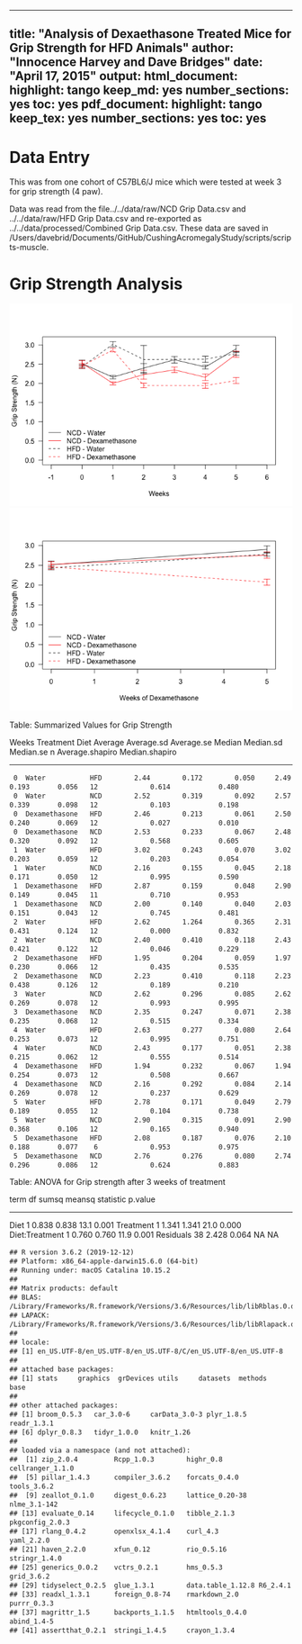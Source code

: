 
---
title: "Analysis of Dexaethasone Treated Mice for Grip Strength for HFD Animals"
author: "Innocence Harvey and Dave Bridges"
date: "April 17, 2015"
output:
  html_document:
    highlight: tango
    keep_md: yes
    number_sections: yes
    toc: yes
  pdf_document:
    highlight: tango
    keep_tex: yes
    number_sections: yes
    toc: yes
---




# Data Entry 
This was from one cohort of C57BL6/J mice which were tested at week 3 for grip strength (4 paw).



Data was read from the file../../data/raw/NCD Grip Data.csv and ../../data/raw/HFD Grip Data.csv and re-exported as ../../data/processed/Combined Grip Data.csv.  These data are saved in /Users/davebrid/Documents/GitHub/CushingAcromegalyStudy/scripts/scripts-muscle.


# Grip Strength Analysis




![](figures/scatter-plot-grip-mean-1.png)<!-- -->![](figures/scatter-plot-grip-mean-2.png)<!-- -->



Table: Summarized Values for Grip Strength

 Weeks  Treatment       Diet    Average   Average.sd   Average.se   Median   Median.sd   Median.se    n   Average.shapiro   Median.shapiro
------  --------------  -----  --------  -----------  -----------  -------  ----------  ----------  ---  ----------------  ---------------
     0  Water           HFD        2.44        0.172        0.050     2.49       0.193       0.056   12             0.614            0.480
     0  Water           NCD        2.52        0.319        0.092     2.57       0.339       0.098   12             0.103            0.198
     0  Dexamethasone   HFD        2.46        0.213        0.061     2.50       0.240       0.069   12             0.027            0.010
     0  Dexamethasone   NCD        2.53        0.233        0.067     2.48       0.320       0.092   12             0.568            0.605
     1  Water           HFD        3.02        0.243        0.070     3.02       0.203       0.059   12             0.203            0.054
     1  Water           NCD        2.16        0.155        0.045     2.18       0.171       0.050   12             0.995            0.590
     1  Dexamethasone   HFD        2.87        0.159        0.048     2.90       0.149       0.045   11             0.710            0.953
     1  Dexamethasone   NCD        2.00        0.140        0.040     2.03       0.151       0.043   12             0.745            0.481
     2  Water           HFD        2.62        1.264        0.365     2.31       0.431       0.124   12             0.000            0.832
     2  Water           NCD        2.40        0.410        0.118     2.43       0.421       0.122   12             0.046            0.229
     2  Dexamethasone   HFD        1.95        0.204        0.059     1.97       0.230       0.066   12             0.435            0.535
     2  Dexamethasone   NCD        2.23        0.410        0.118     2.23       0.438       0.126   12             0.189            0.210
     3  Water           NCD        2.62        0.296        0.085     2.62       0.269       0.078   12             0.993            0.995
     3  Dexamethasone   NCD        2.35        0.247        0.071     2.38       0.235       0.068   12             0.515            0.334
     4  Water           HFD        2.63        0.277        0.080     2.64       0.253       0.073   12             0.995            0.751
     4  Water           NCD        2.43        0.177        0.051     2.38       0.215       0.062   12             0.555            0.514
     4  Dexamethasone   HFD        1.94        0.232        0.067     1.94       0.254       0.073   12             0.508            0.667
     4  Dexamethasone   NCD        2.16        0.292        0.084     2.14       0.269       0.078   12             0.237            0.629
     5  Water           HFD        2.78        0.171        0.049     2.79       0.189       0.055   12             0.104            0.738
     5  Water           NCD        2.90        0.315        0.091     2.90       0.368       0.106   12             0.165            0.940
     5  Dexamethasone   HFD        2.08        0.187        0.076     2.10       0.188       0.077    6             0.953            0.975
     5  Dexamethasone   NCD        2.76        0.276        0.080     2.74       0.296       0.086   12             0.624            0.883



Table: ANOVA for Grip strength after 3 weeks of treatment

term              df   sumsq   meansq   statistic   p.value
---------------  ---  ------  -------  ----------  --------
Diet               1   0.838    0.838        13.1     0.001
Treatment          1   1.341    1.341        21.0     0.000
Diet:Treatment     1   0.760    0.760        11.9     0.001
Residuals         38   2.428    0.064          NA        NA





```
## R version 3.6.2 (2019-12-12)
## Platform: x86_64-apple-darwin15.6.0 (64-bit)
## Running under: macOS Catalina 10.15.2
## 
## Matrix products: default
## BLAS:   /Library/Frameworks/R.framework/Versions/3.6/Resources/lib/libRblas.0.dylib
## LAPACK: /Library/Frameworks/R.framework/Versions/3.6/Resources/lib/libRlapack.dylib
## 
## locale:
## [1] en_US.UTF-8/en_US.UTF-8/en_US.UTF-8/C/en_US.UTF-8/en_US.UTF-8
## 
## attached base packages:
## [1] stats     graphics  grDevices utils     datasets  methods   base     
## 
## other attached packages:
## [1] broom_0.5.3   car_3.0-6     carData_3.0-3 plyr_1.8.5    readr_1.3.1  
## [6] dplyr_0.8.3   tidyr_1.0.0   knitr_1.26   
## 
## loaded via a namespace (and not attached):
##  [1] zip_2.0.4         Rcpp_1.0.3        highr_0.8         cellranger_1.1.0 
##  [5] pillar_1.4.3      compiler_3.6.2    forcats_0.4.0     tools_3.6.2      
##  [9] zeallot_0.1.0     digest_0.6.23     lattice_0.20-38   nlme_3.1-142     
## [13] evaluate_0.14     lifecycle_0.1.0   tibble_2.1.3      pkgconfig_2.0.3  
## [17] rlang_0.4.2       openxlsx_4.1.4    curl_4.3          yaml_2.2.0       
## [21] haven_2.2.0       xfun_0.12         rio_0.5.16        stringr_1.4.0    
## [25] generics_0.0.2    vctrs_0.2.1       hms_0.5.3         grid_3.6.2       
## [29] tidyselect_0.2.5  glue_1.3.1        data.table_1.12.8 R6_2.4.1         
## [33] readxl_1.3.1      foreign_0.8-74    rmarkdown_2.0     purrr_0.3.3      
## [37] magrittr_1.5      backports_1.1.5   htmltools_0.4.0   abind_1.4-5      
## [41] assertthat_0.2.1  stringi_1.4.5     crayon_1.3.4
```

